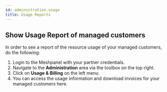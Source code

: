 ```yaml
---
id: administration.usage
title: Usage Reports
---
```


## Show Usage Report of managed customers

In order to see a report of the resource usage of your managed customers, do the following:

1. Login to the Meshpanel with your partner credentials.
2. Navigate to the **Administration** area via the toolbox on the top right.
3. Click on **Usage & Billing** on the left menu.
4. You can access the usage information and download invoices for your managed customers here.
